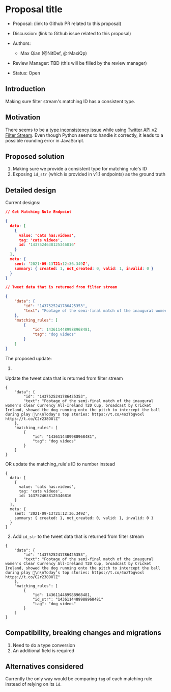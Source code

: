 # Proposal title

-   Proposal: (link to Github PR related to this proposal)
-   Discussion: (link to Github issue related to this proposal)
-   Authors:
    -   Max Qian (@NitDef, @rMaxiQp)

-   Review Manager: TBD (this will be filled by the review manager)
-   Status: Open

## Introduction

Making sure filter stream's matching ID has a consistent type.


## Motivation

There seems to be a [type inconsistency issue](https://twittercommunity.com/t/filter-stream-returns-invalid-matching-rules/146840/4) while using [Twitter API v2 Filter Stream](https://developer.twitter.com/en/docs/twitter-api/tweets/filtered-stream/introduction). Even though Python seems to handle it correctly, it leads to a possible rounding error in JavaScript.

## Proposed solution

1. Making sure we provide a consistent type for matching rule's ID
2. Exposing `id_str` (which is provided in v1.1 endpoints) as the ground truth

## Detailed design

Current designs:


```.json
// Get Matching Rule Endpoint

{
  data: [
    {
      value: 'cats has:videos',
      tag: 'cats videos',
      id: '1437524638125346816'
    }
  ],
  meta: {
    sent: '2021-09-13T21:12:36.349Z',
    summary: { created: 1, not_created: 0, valid: 1, invalid: 0 }
  }
}
```


```.json
// Tweet data that is returned from filter stream

{
    "data": {
        "id": "1437525241786425353",
        "text": "Footage of the semi-final match of the inaugural women's Clear Currency All-Ireland T20 Cup, broadcast by Cricket Ireland, showed the dog running onto the pitch to intercept the ball during play 🐶\n\nToday's top stories: https://t.co/4ozTbgvoxl https://t.co/C2r238OUlZ"
    },
    "matching_rules": [
        {
            "id": 1436114489988968481,
            "tag": "dog videos"
        }
    ]
}
```

The proposed update:

1. 

Update the tweet data that is returned from filter stream

```
{
    "data": {
        "id": "1437525241786425353",
        "text": "Footage of the semi-final match of the inaugural women's Clear Currency All-Ireland T20 Cup, broadcast by Cricket Ireland, showed the dog running onto the pitch to intercept the ball during play 🐶\n\nToday's top stories: https://t.co/4ozTbgvoxl https://t.co/C2r238OUlZ"
    },
    "matching_rules": [
        {
            "id": "1436114489988968481",
            "tag": "dog videos"
        }
    ]
}
```

OR update the matching_rule's ID to number instead

```
{
  data: [
    {
      value: 'cats has:videos',
      tag: 'cats videos',
      id: 1437524638125346816
    }
  ],
  meta: {
    sent: '2021-09-13T21:12:36.349Z',
    summary: { created: 1, not_created: 0, valid: 1, invalid: 0 }
  }
}
```

2. Add `id_str` to the tweet data that is returned from filter stream

```
{
    "data": {
        "id": "1437525241786425353",
        "text": "Footage of the semi-final match of the inaugural women's Clear Currency All-Ireland T20 Cup, broadcast by Cricket Ireland, showed the dog running onto the pitch to intercept the ball during play 🐶\n\nToday's top stories: https://t.co/4ozTbgvoxl https://t.co/C2r238OUlZ"
    },
    "matching_rules": [
        {
            "id": 1436114489988968481,
            "id_str": "1436114489988968481"
            "tag": "dog videos"
        }
    ]
}
```

## Compatibility, breaking changes and migrations

1. Need to do a type conversion
2. An additional field is required

## Alternatives considered

Currently the only way would be comparing `tag` of each matching rule instead of relying on its `id`.